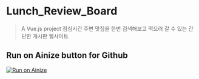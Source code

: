 # Lunch_Review_Board

> A Vue.js project
> 점심시간 주변 맛집을 한번 검색해보고 먹으러 갈 수 있는 간단한 게시판 웹사이트 

## Run on Ainize button for Github

[![Run on Ainize](https://ainize-staging.herokuapp.com/images/run_on_ainize_button.svg)](https://ainize-staging.web.app/redirect?git_repo=https://github.com/weejinhak/Lunch_Review_Board)
